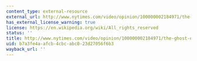 ```yaml
---
content_type: external-resource
external_url: http://www.nytimes.com/video/opinion/100000002184971/the-ghost-of-gun-control.html
has_external_license_warning: true
license: https://en.wikipedia.org/wiki/All_rights_reserved
status: ''
title: http://www.nytimes.com/video/opinion/100000002184971/the-ghost-of-gun-control.html
uid: b7a3fe4a-afcb-4cbc-abc0-23d27056f6b3
wayback_url: ''
---
```

